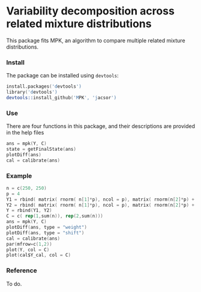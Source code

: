 Variability decomposition across related mixture distributions
==============================================================

This package fits MPK, an algorithm to compare multiple related mixture distributions.

### Install
The package can be installed using `devtools`:

```S
install.packages('devtools')
library('devtools')
devtools::install_github('MPK', 'jacsor')
```

### Use
There are four functions in this package, and their descriptions are provided in the help files

```S
ans = mpk(Y, C)
state = getFinalState(ans)
plotDiff(ans)
cal = calibrate(ans)
```

### Example

```S
n = c(250, 250)
p = 4
Y1 = rbind( matrix( rnorm( n[1]*p), ncol = p), matrix( rnorm(n[2]*p) + 3, ncol = p))
Y2 = rbind( matrix( rnorm( n[1]*p), ncol = p), matrix( rnorm(n[2]*p) + 4, ncol = p))
Y = rbind(Y1, Y2)
C = c( rep(1,sum(n)), rep(2,sum(n)))
ans = mpk(Y, C)  
plotDiff(ans, type = "weight")
plotDiff(ans, type = "shift")
cal = calibrate(ans)
par(mfrow=c(1,2))
plot(Y, col = C)
plot(cal$Y_cal, col = C)
```

### Reference
To do.